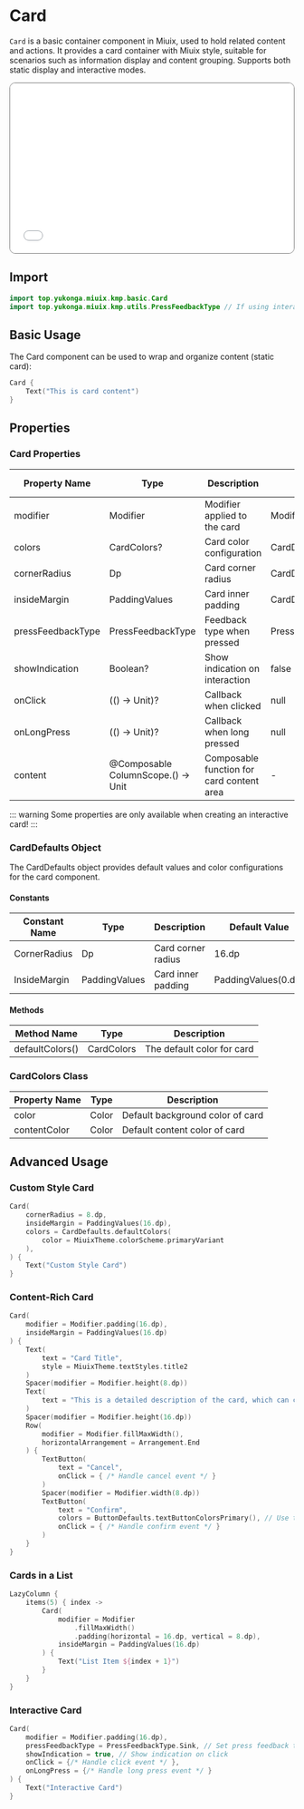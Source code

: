 # Card

`Card` is a basic container component in Miuix, used to hold related content and actions. It provides a card container with Miuix style, suitable for scenarios such as information display and content grouping. Supports both static display and interactive modes.

<div style="position: relative; max-width: 700px; height: 300px; border-radius: 10px; overflow: hidden; border: 1px solid #777;">
    <iframe id="demoIframe" style="position: absolute; top: 0; left: 0; width: 100%; height: 100%; border: none;" src="../compose/index.html?id=card" title="Demo" allow="accelerometer; autoplay; clipboard-write; encrypted-media; gyroscope; picture-in-picture; web-share" referrerpolicy="strict-origin-when-cross-origin"></iframe>
</div>

## Import

```kotlin
import top.yukonga.miuix.kmp.basic.Card
import top.yukonga.miuix.kmp.utils.PressFeedbackType // If using interactive card
```

## Basic Usage

The Card component can be used to wrap and organize content (static card):

```kotlin
Card {
    Text("This is card content")
}
```

## Properties

### Card Properties

| Property Name     | Type                               | Description                               | Default Value                | Required | Applies To  |
| ----------------- | ---------------------------------- | ----------------------------------------- | ---------------------------- | -------- | ----------- |
| modifier          | Modifier                           | Modifier applied to the card              | Modifier                     | No       | All         |
| colors            | CardColors?                        | Card color configuration                  | CardDefaults.defaultColors() | No       | All         |
| cornerRadius      | Dp                                 | Card corner radius                        | CardDefaults.CornerRadius    | No       | All         |
| insideMargin      | PaddingValues                      | Card inner padding                        | CardDefaults.InsideMargin    | No       | All         |
| pressFeedbackType | PressFeedbackType                  | Feedback type when pressed                | PressFeedbackType.None       | No       | Interactive |
| showIndication    | Boolean?                           | Show indication on interaction            | false                        | No       | Interactive |
| onClick           | (() -> Unit)?                      | Callback when clicked                     | null                         | No       | Interactive |
| onLongPress       | (() -> Unit)?                      | Callback when long pressed                | null                         | No       | Interactive |
| content           | @Composable ColumnScope.() -> Unit | Composable function for card content area | -                            | Yes      | All         |

::: warning
Some properties are only available when creating an interactive card!
:::

### CardDefaults Object

The CardDefaults object provides default values and color configurations for the card component.

#### Constants

| Constant Name | Type          | Description        | Default Value       |
| ------------- | ------------- | ------------------ | ------------------- |
| CornerRadius  | Dp            | Card corner radius | 16.dp               |
| InsideMargin  | PaddingValues | Card inner padding | PaddingValues(0.dp) |

#### Methods

| Method Name     | Type       | Description                |
| --------------- | ---------- | -------------------------- |
| defaultColors() | CardColors | The default color for card |

### CardColors Class

| Property Name | Type  | Description                      |
| ------------- | ----- | -------------------------------- |
| color         | Color | Default background color of card |
| contentColor  | Color | Default content color of card    |


## Advanced Usage

### Custom Style Card

```kotlin
Card(
    cornerRadius = 8.dp,
    insideMargin = PaddingValues(16.dp),
    colors = CardDefaults.defaultColors(
        color = MiuixTheme.colorScheme.primaryVariant
    ),
) {
    Text("Custom Style Card")
}
```

### Content-Rich Card

```kotlin
Card(
    modifier = Modifier.padding(16.dp),
    insideMargin = PaddingValues(16.dp)
) {
    Text(
        text = "Card Title",
        style = MiuixTheme.textStyles.title2
    )
    Spacer(modifier = Modifier.height(8.dp))
    Text(
        text = "This is a detailed description of the card, which can contain multiple lines of text."
    )
    Spacer(modifier = Modifier.height(16.dp))
    Row(
        modifier = Modifier.fillMaxWidth(),
        horizontalArrangement = Arrangement.End
    ) {
        TextButton(
            text = "Cancel",
            onClick = { /* Handle cancel event */ }
        )
        Spacer(modifier = Modifier.width(8.dp))
        TextButton(
            text = "Confirm",
            colors = ButtonDefaults.textButtonColorsPrimary(), // Use theme colors
            onClick = { /* Handle confirm event */ }
        )
    }
}
```

### Cards in a List

```kotlin
LazyColumn {
    items(5) { index ->
        Card(
            modifier = Modifier
                .fillMaxWidth()
                .padding(horizontal = 16.dp, vertical = 8.dp),
            insideMargin = PaddingValues(16.dp)
        ) {
            Text("List Item ${index + 1}")
        }
    }
}
```

### Interactive Card

```kotlin
Card(
    modifier = Modifier.padding(16.dp),
    pressFeedbackType = PressFeedbackType.Sink, // Set press feedback to sink effect
    showIndication = true, // Show indication on click
    onClick = {/* Handle click event */ },
    onLongPress = {/* Handle long press event */ }
) {
    Text("Interactive Card")
}
```
